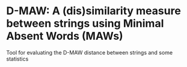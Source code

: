 D-MAW: A (dis)similarity measure between strings using Minimal Absent Words (MAWs)
===

Tool for evaluating the D-MAW distance between strings and some statistics
